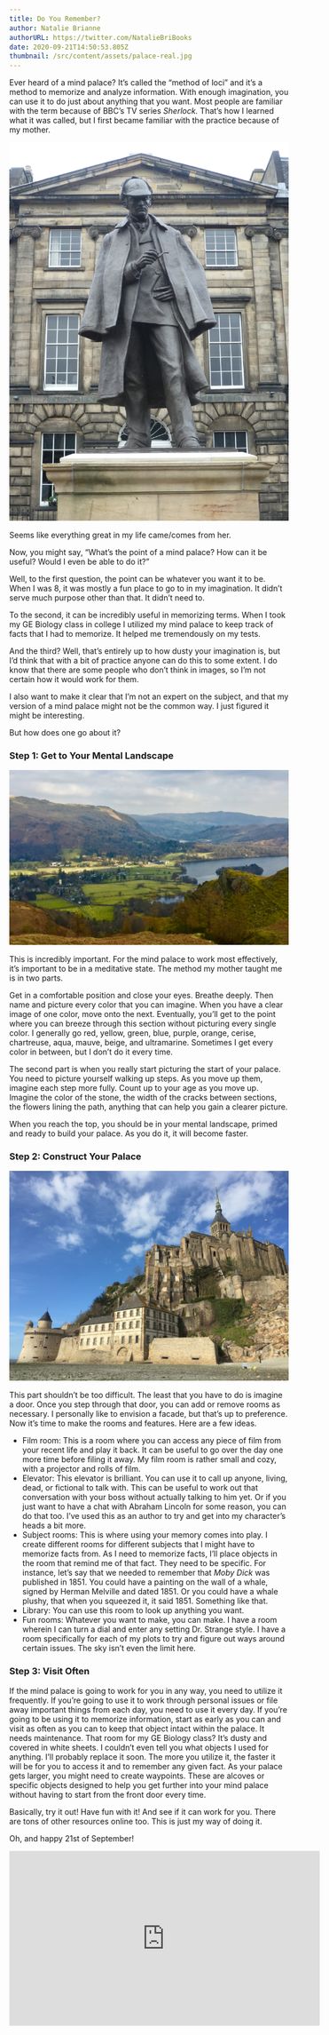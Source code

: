 ```yaml
---
title: Do You Remember?
author: Natalie Brianne
authorURL: https://twitter.com/NatalieBriBooks
date: 2020-09-21T14:50:53.805Z
thumbnail: /src/content/assets/palace-real.jpg
---
```

Ever heard of a mind palace? It’s called the “method of loci” and it’s a method to memorize and analyze information. With enough imagination, you can use it to do just about anything that you want. Most people are familiar with the term because of BBC’s TV series *Sherlock.* That’s how I learned what it was called, but I first became familiar with the practice because of my mother.

![](/src/content/assets/sherlock_holmes_statue-_edinburgh.jpg)

Seems like everything great in my life came/comes from her.



Now, you might say, “What’s the point of a mind palace? How can it be useful? Would I even be able to do it?”



Well, to the first question, the point can be whatever you want it to be. When I was 8, it was mostly a fun place to go to in my imagination. It didn’t serve much purpose other than that. It didn’t need to.



To the second, it can be incredibly useful in memorizing terms. When I took my GE Biology class in college I utilized my mind palace to keep track of facts that I had to memorize. It helped me tremendously on my tests.



And the third? Well, that’s entirely up to how dusty your imagination is, but I’d think that with a bit of practice anyone can do this to some extent. I do know that there are some people who don’t think in images, so I’m not certain how it would work for them.



I also want to make it clear that I’m not an expert on the subject, and that my version of a mind palace might not be the common way. I just figured it might be interesting.



But how does one go about it?



### Step 1: Get to Your Mental Landscape

![](/src/content/assets/3ee09a11-675e-4a6a-abb6-6a2d7d7e62c3_1_201_a.jpeg)

This is incredibly important. For the mind palace to work most effectively, it’s important to be in a meditative state. The method my mother taught me is in two parts.



Get in a comfortable position and close your eyes. Breathe deeply. Then name and picture every color that you can imagine. When you have a clear image of one color, move onto the next. Eventually, you’ll get to the point where you can breeze through this section without picturing every single color. I generally go red, yellow, green, blue, purple, orange, cerise, chartreuse, aqua, mauve, beige, and ultramarine. Sometimes I get every color in between, but I don’t do it every time.



The second part is when you really start picturing the start of your palace. You need to picture yourself walking up steps. As you move up them, imagine each step more fully. Count up to your age as you move up. Imagine the color of the stone, the width of the cracks between sections, the flowers lining the path, anything that can help you gain a clearer picture.



When you reach the top, you should be in your mental landscape, primed and ready to build your palace. As you do it, it will become faster.



### Step 2: Construct Your Palace

![](/src/content/assets/4be0c2b4-ff6c-493b-846a-097e088a1032.jpeg)

This part shouldn’t be too difficult. The least that you have to do is imagine a door. Once you step through that door, you can add or remove rooms as necessary. I personally like to envision a facade, but that’s up to preference. Now it’s time to make the rooms and features. Here are a few ideas.



* Film room: This is a room where you can access any piece of film from your recent life and play it back. It can be useful to go over the day one more time before filing it away. My film room is rather small and cozy, with a projector and rolls of film.
* Elevator: This elevator is brilliant. You can use it to call up anyone, living, dead, or fictional to talk with. This can be useful to work out that conversation with your boss without actually talking to him yet. Or if you just want to have a chat with Abraham Lincoln for some reason, you can do that too. I’ve used this as an author to try and get into my character’s heads a bit more.
* Subject rooms: This is where using your memory comes into play. I create different rooms for different subjects that I might have to memorize facts from. As I need to memorize facts, I’ll place objects in the room that remind me of that fact. They need to be specific. For instance, let’s say that we needed to remember that *Moby Dick* was published in 1851. You could have a painting on the wall of a whale, signed by Herman Melville and dated 1851. Or you could have a whale plushy, that when you squeezed it, it said 1851. Something like that.
* Library: You can use this room to look up anything you want.
* Fun rooms: Whatever you want to make, you can make. I have a room wherein I can turn a dial and enter any setting Dr. Strange style. I have a room specifically for each of my plots to try and figure out ways around certain issues. The sky isn’t even the limit here.



### Step 3: Visit Often



If the mind palace is going to work for you in any way, you need to utilize it frequently. If you’re going to use it to work through personal issues or file away important things from each day, you need to use it every day. If you’re going to be using it to memorize information, start as early as you can and visit as often as you can to keep that object intact within the palace. It needs maintenance. That room for my GE Biology class? It’s dusty and covered in white sheets. I couldn’t even tell you what objects I used for anything. I’ll probably replace it soon. The more you utilize it, the faster it will be for you to access it and to remember any given fact. As your palace gets larger, you might need to create waypoints. These are alcoves or specific objects designed to help you get further into your mind palace without having to start from the front door every time.



Basically, try it out! Have fun with it! And see if it can work for you. There are tons of other resources online too. This is just my way of doing it.



Oh, and happy 21st of September!

<iframe width="560" height="315" src="https://www.youtube.com/embed/3cKtSlsYVEU" frameborder="0" allow="accelerometer; autoplay; clipboard-write; encrypted-media; gyroscope; picture-in-picture" allowfullscreen></iframe>